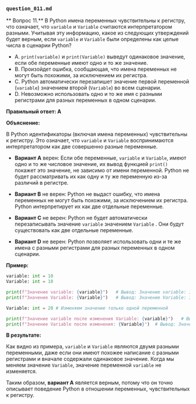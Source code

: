 ### `question_011.md`

** Вопрос 11.** В Python имена переменных чувствительны к регистру, что означает, что `variable` и `Variable` считаются интерпретатором разными. Учитывая эту информацию, какое из следующих утверждений будет верным, если `variable` и `Variable` были определены как целые числа в сценарии Python?

- A.  `print(variable)` и `print(Variable)` выведут одинаковое значение, если обе переменные имеют одно и то же значение.
- B.  Произойдет ошибка, сообщающая, что имена переменных не могут быть похожими, за исключением их регистра.
- C.  Python автоматически перезапишет значение первой переменной (`variable`) значением второй (`Variable`) во всем сценарии.
- D.  Невозможно использовать одно и то же имя с разными регистрами для разных переменных в одном сценарии.

**Правильный ответ: A**

**Объяснение:**

В Python идентификаторы (включая имена переменных) чувствительны к регистру. Это означает, что `variable` и `Variable` воспринимаются интерпретатором как две совершенно разные переменные.

*   **Вариант A** верен: Если обе переменные, `variable` и `Variable`, имеют одно и то же числовое значение, их вывод функцией `print()` покажет это значение, не зависимо от имени переменной. Python не будет рассматривать их как одну и ту же переменную из-за различий в регистре.

*   **Вариант B** не верен: Python не выдаст ошибку, что имена переменных не могут быть похожими, за исключением их регистра. Python интерпретирует их как две отдельные переменные.

*   **Вариант C** не верен: Python не будет автоматически перезаписывать значение `variable` значением `Variable` . Они будут существовать как две отдельные переменные.

*   **Вариант D** не верен: Python позволяет использовать одни и те же имена с разными регистрами для разных переменных в одном сценарии.

**Пример:**

```python
variable: int = 10
Variable: int = 10

print(f"Значение variable: {variable}")   # Вывод: Значение variable: 10
print(f"Значение Variable: {Variable}")   # Вывод: Значение Variable: 10

Variable: int = 20 # Изменяем значение только одной переменной

print(f"Значение variable после изменения Variable: {variable}")   # Вывод: Значение variable после изменения Variable: 10
print(f"Значение Variable после изменения: {Variable}")  # Вывод: Значение Variable после изменения: 20
```

**В результате:**

Как видно из примера, `variable` и `Variable` являются двумя разными переменными, даже если они имеют похожее написание с разными регистрами и вначале содержали одинаковое значение. Когда мы меняем значение `Variable`, значение переменной `variable` не изменяется.

Таким образом, **вариант A** является верным, потому что он точно описывает поведение Python в отношении переменных, чувствительных к регистру.
